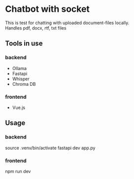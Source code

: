 # Chatbot with socket
This is test for chatting with uploaded document-files locally.  
Handles pdf, docx, rtf, txt files

## Tools in use 
### backend
- Ollama 
- Fastapi
- Whisper
- Chroma DB 

### frontend
- Vue.js


## Usage
### backend
source .venv/bin/activate
fastapi dev app.py

### frontend
npm run dev

